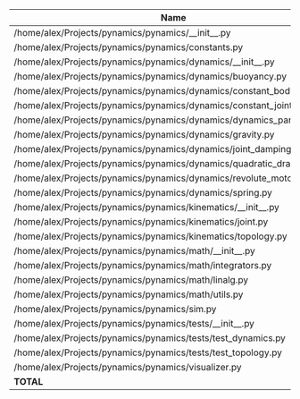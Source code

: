 | Name                                                                     |    Stmts |     Miss |   Cover |
|------------------------------------------------------------------------- | -------: | -------: | ------: |
| /home/alex/Projects/pynamics/pynamics/\_\_init\_\_.py                    |        0 |        0 |    100% |
| /home/alex/Projects/pynamics/pynamics/constants.py                       |        4 |        0 |    100% |
| /home/alex/Projects/pynamics/pynamics/dynamics/\_\_init\_\_.py           |        9 |        0 |    100% |
| /home/alex/Projects/pynamics/pynamics/dynamics/buoyancy.py               |       31 |        1 |     97% |
| /home/alex/Projects/pynamics/pynamics/dynamics/constant\_body\_force.py  |       14 |        0 |    100% |
| /home/alex/Projects/pynamics/pynamics/dynamics/constant\_joint\_force.py |       10 |        0 |    100% |
| /home/alex/Projects/pynamics/pynamics/dynamics/dynamics\_parent.py       |       49 |        5 |     90% |
| /home/alex/Projects/pynamics/pynamics/dynamics/gravity.py                |       13 |        0 |    100% |
| /home/alex/Projects/pynamics/pynamics/dynamics/joint\_damping.py         |       10 |        0 |    100% |
| /home/alex/Projects/pynamics/pynamics/dynamics/quadratic\_drag.py        |       60 |        4 |     93% |
| /home/alex/Projects/pynamics/pynamics/dynamics/revolute\_motor.py        |       26 |        2 |     92% |
| /home/alex/Projects/pynamics/pynamics/dynamics/spring.py                 |       21 |        0 |    100% |
| /home/alex/Projects/pynamics/pynamics/kinematics/\_\_init\_\_.py         |        0 |        0 |    100% |
| /home/alex/Projects/pynamics/pynamics/kinematics/joint.py                |      149 |       13 |     91% |
| /home/alex/Projects/pynamics/pynamics/kinematics/topology.py             |      254 |       35 |     86% |
| /home/alex/Projects/pynamics/pynamics/math/\_\_init\_\_.py               |        0 |        0 |    100% |
| /home/alex/Projects/pynamics/pynamics/math/integrators.py                |       50 |        2 |     96% |
| /home/alex/Projects/pynamics/pynamics/math/linalg.py                     |       14 |        0 |    100% |
| /home/alex/Projects/pynamics/pynamics/math/utils.py                      |        6 |        1 |     83% |
| /home/alex/Projects/pynamics/pynamics/sim.py                             |      157 |        8 |     95% |
| /home/alex/Projects/pynamics/pynamics/tests/\_\_init\_\_.py              |        0 |        0 |    100% |
| /home/alex/Projects/pynamics/pynamics/tests/test\_dynamics.py            |      185 |        1 |     99% |
| /home/alex/Projects/pynamics/pynamics/tests/test\_topology.py            |       86 |        6 |     93% |
| /home/alex/Projects/pynamics/pynamics/visualizer.py                      |      115 |       17 |     85% |
|                                                                **TOTAL** | **1263** |   **95** | **92%** |
